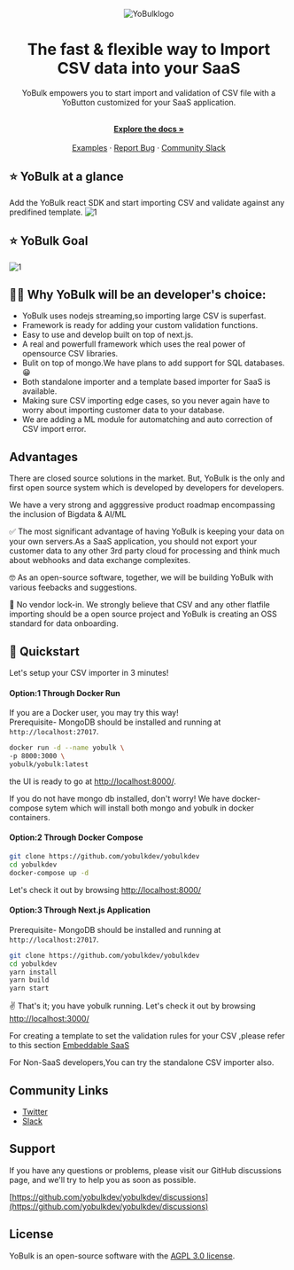 <div align="center">
  
  ![YoBulklogo](https://user-images.githubusercontent.com/118799976/205481338-370fb73e-d266-499a-bd49-a9c7d54e514a.png)

</div>

<h1 align="center">The fast & flexible way to Import CSV data into your SaaS</h1>

<div align="center">
YoBulk empowers you to start import and validation of CSV file with a YoButton customized for your SaaS application.
</div>

<p align="center">
    <br />
    <a href="https://doc.yobulk.dev" rel="dofollow" target="_blank"><strong>Explore the docs »</strong></a>
    <br />

  <br/>
    <a href="https://doc.yobulk.dev/GetStarted/Demo">Examples</a>
    ·
    <a href="https://github.com/yobulkdev/yobulkdev/issues">Report Bug</a>
    ·
    <a href="https://join.slack.com/t/yobulkdev/shared_invite/zt-1kiutrmhx-6z_Mvq17dW0pPYePrwPocg">Community Slack</a>
</p>

## ⭐ YoBulk at a glance

Add the YoBulk react SDK and start importing CSV and validate against any predifined template.
![1](https://user-images.githubusercontent.com/18412631/202904050-ace18551-3305-4258-8e9d-46afbbdc9cb7.png)

## ⭐ YoBulk Goal

![1](https://user-images.githubusercontent.com/18412631/202903374-33995143-800b-4fa1-86ed-32803bf1eaf3.png)

## 💪💪 Why YoBulk will be an developer's choice:

- YoBulk uses nodejs streaming,so importing large CSV is superfast.
- Framework is ready for adding your custom validation functions.
- Easy to use and develop built on top of next.js.
- A real and powerfull framework which uses the real power of opensource CSV libraries.
- Bulit on top of mongo.We have plans to add support for SQL databases.😁
- Both standalone importer and a template based importer for SaaS is available.
- Making sure CSV importing edge cases, so you never again have to worry about importing customer data to your database.
- We are adding a ML module for automatching and auto correction of CSV import error.

## Advantages

There are closed source solutions in the market. But, YoBulk is the only and first open source system which is developed by developers for developers.

We have a very strong and agggressive product roadmap encompassing the inclusion of Bigdata & AI/ML

✅ The most significant advantage of having YoBulk is keeping your data on your own servers.As a SaaS application, you should not export your customer data to any
other 3rd party cloud for processing and think much about webhooks and data exchange complexites.

🤓 As an open-source software, together, we will be building YoBulk with various feebacks and suggestions.

💙 No vendor lock-in. We strongly believe that CSV and any other flatfile importing should be a open source project and YoBulk is creating an OSS standard for data onboarding.

## 🚀 Quickstart

Let's setup your CSV importer in 3 minutes!

#### Option:1 Through Docker Run

If you are a Docker user, you may try this way!<br>
Prerequisite- MongoDB should be installed and running at `http://localhost:27017`.

```bash
docker run -d --name yobulk \
-p 8000:3000 \
yobulk/yobulk:latest
```

the UI is ready to go at [http://localhost:8000/](http://localhost:8000/).

If you do not have mongo db installed, don't worry! We have docker-compose sytem which will install both mongo and yobulk in docker containers.

#### Option:2 Through Docker Compose

```bash
git clone https://github.com/yobulkdev/yobulkdev
cd yobulkdev
docker-compose up -d
```

Let's check it out by browsing [http://localhost:8000/](http://localhost:8000/)

#### Option:3 Through Next.js Application

Prerequisite- MongoDB should be installed and running at `http://localhost:27017`.

```bash
git clone https://github.com/yobulkdev/yobulkdev
cd yobulkdev
yarn install
yarn build
yarn start
```

✌️ That's it; you have yobulk running. Let's check it out by browsing [http://localhost:3000/](http://localhost:3000/)

For creating a template to set the validation rules for your CSV ,please refer to this section [Embeddable SaaS](https://doc.yobulk.dev/GetStarted/Installation#how-to-embedd-a-csv-import-button-in-your-saas)

For Non-SaaS developers,You can try the standalone CSV importer also.

## Community Links

- [Twitter](https://twitter.com/yobulkdev)
- [Slack](https://join.slack.com/t/yobulkdev/shared_invite/zt-1kiutrmhx-6z_Mvq17dW0pPYePrwPocg)

## Support

If you have any questions or problems, please visit our GitHub discussions page, and we'll try to help you as soon as possible.

[https://github.com/yobulkdev/yobulkdev/discussions](https://github.com/yobulkdev/yobulkdev/discussions)

## License

YoBulk is an open-source software with the [AGPL 3.0 license](https://github.com/yobulkdev/yobulkdev/blob/main/LICENSE.md).
